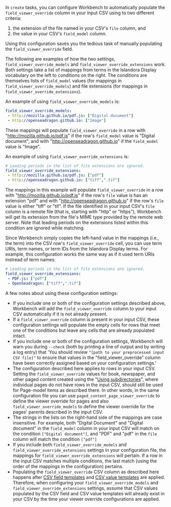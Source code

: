 In `create` tasks, you can configure Workbench to automatically populate the `field_viewer_override` column in your input CSV using to two different criteria:

1. the extension of the file named in your CSV's `file` column, and
2. the value in your CSV's `field_model` column.

Using this configuration saves you the tedious task of manually populating the `field_viewer_override` field.

The following are examples of how the two settings, `field_viewer_override_models` and `field_viewer_override_extensions` work. Both settings take a list of mappings from terms in the Islandora Display vocabulary on the left to conditions on the right. The conditions are themselves lists of `field_model` values (for mappings in `field_viewer_override_models`) and file extensions (for mappings in `field_viewer_override_extensions`).

An example of using `field_viewer_override_models` is:

```yaml
field_viewer_override_models:
 - http://mozilla.github.io/pdf.js: ["Digital document"]
 - http://openseadragon.github.io: ["Image"]
```

These mappings will populate `field_viewer_override` in a row with "http://mozilla.github.io/pdf.js" if the row's `field_model` value is "Digital document", and with "http://openseadragon.github.io" if the `field_model` value is "Image".

An example of using `field_viewer_override_extensions` is:

```yaml
# Leading periods in the list of file extensions are ignored.
field_viewer_override_extensions:
 - http://mozilla.github.io/pdf.js: ["pdf"]
 - http://openseadragon.github.io: ["tiff",".tif"]
```

The mappings in this example will populate `field_viewer_override` in a row with "http://mozilla.github.io/pdf.js" if the row's `file` value is has an extension "pdf" and with "http://openseadragon.github.io" if the row's `file` value is either "tiff" or "tif". If the file identified in your input CSV's `file` column is a remote file (that is, starting with "http" or "https"), Workbench will get its extension from the file's MIME type provided by the remote web server. Note that leading periods on the extensions listed within this condition are ignored while matching.

Since Workbench simply copies the left-hand value in the mappings (i.e., the term) into the CSV row's `field_viewer_override` cell, you can use term URIs, term names, or term IDs from the Islandora Display terms. For example, this configuration works the same way as if it used term URIs instread of term names:

```yaml
# Leading periods in the list of file extensions are ignored.
field_viewer_override_extensions:
 - PDF.js: ["pdf"]
 - OpenSeadragon: ["tiff",".tif"]
```

A few notes about using these configuration settings:

 - If you include one or both of the configuration settings described above, Workbench will add the `field_viewer_override` column to your input CSV automatically if it is not already present.
 - If a `field_viewer_override` column is present in your input CSV, these configuration settings will populate the empty cells for rows that meet one of the conditions but leave any cells that are already populated intact.
 - If you include one or both of the configuration settings, Workbench will warn you during `--check` (both by printing a line of output and by writing a log entry) that 'You should review `"[path to your preprocessed input CSV file]"` to ensure that values in the "field_viewer_override" column have been correctly assigned based on your configuration settings.'
 - The configuration described here applies to rows in your input CSV. Setting the `field_viewer_override` values for book, newspaper, and other paged content created using the "[Using subdirectories](/islandora_workbench_docs/paged_and_compound/#using-subdirectories)", where individual pages do not have rows in the input CSV, should still be used for Page-model items as described there. In other words, in the same configuration file you can use `paged_content_page_viewer_override` to define the viewer override for pages and also `field_viewer_override_models` to define the viewer override for the pages' parents described in the input CSV.
 - The strings in the lists on the right-hand side of the mappings are case insensitive. For example, both "Digital Document" and "Digital document" in the `field_model` column in your input CSV will match on the condition `["Digital document"]`, and "PDF" and "pdf" in the `file` column will match the condition `["pdf"]`
 - If you include both `field_viewer_override_models` and `field_viewer_override_extensions` settings in your configuration file, the mappings for `field_viewer_override_extensions` will pertain. If a row in the input CSV matches multiple conditions, the last match (using the order of the mappings in the configuration) pertains.
 - Populating the `field_viewer_override` CSV column as described here happens after [CSV field templates](/islandora_workbench_docs/field_templates/) and [CSV value templates](/islandora_workbench_docs/csv_value_templates/) are applied. Therefore, when configuring your `field_viewer_override_models` and `field_viewer_override_extensions` settings, assume that CSV values populated by the CSV field and CSV value templates will already exist in your CSV by the time your viewer override configurations are applied.
